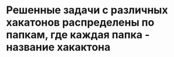 # Решенные задачи с различных хакатонов распределены по папкам, где каждая папка - название хакактона
